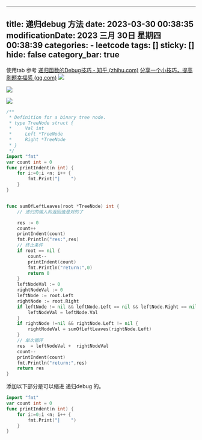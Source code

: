 
---
title: 递归debug 方法
date: 2023-03-30 00:38:35
modificationDate: 2023 三月 30日 星期四 00:38:39
categories: 
	- leetcode
tags: []
sticky: []
hide: false
category_bar: true
---

使用tab 
参考
[递归函数的Debug技巧 - 知乎 (zhihu.com)](https://zhuanlan.zhihu.com/p/369464796)
[分享一个小技巧，提高刷题幸福感 (qq.com)](https://mp.weixin.qq.com/s?__biz=MzAxODQxMDM0Mw==&mid=2247490945&idx=1&sn=03da23d366ad4577d2a22328f3ba04f9)
![](../../imgs/a96e8e7a2780c45a863303b03c2a068.jpg)


![](../../imgs/3f0c31123f22ff3aa51312dc4d9a726.jpg)


![](../../imgs/b4ef89bfab7f211d72486980e53d7b0.jpg)

```go
/**
 * Definition for a binary tree node.
 * type TreeNode struct {
 *     Val int
 *     Left *TreeNode
 *     Right *TreeNode
 * }
 */
import "fmt"
var count int = 0
func printIndent(n int) {
    for i:=0;i <n; i++ {
        fmt.Print("|    ")
    }
}


func sumOfLeftLeaves(root *TreeNode) int {
	// 递归的输入和返回值是对的了

	res := 0
    count++
    printIndent(count)
    fmt.Println("res:",res)
	// 终止条件
	if root == nil {
        count--
        printIndent(count)
        fmt.Println("return:",0)
		return 0
	}
    leftNodeVal := 0 
    rightNodeVal := 0
	leftNode := root.Left
    rightNode := root.Right
	if leftNode != nil && leftNode.Left == nil && leftNode.Right == nil {
		leftNodeVal = leftNode.Val
	}
    if rightNode !=nil && rightNode.Left != nil {
        rightNodeVal = sumOfLeftLeaves(rightNode.Left)
    } 
	// 单次循环
    res  = leftNodeVal +  rightNodeVal
    count--
    printIndent(count)
    fmt.Println("return:",res)
	return res 
}

```

添加以下部分是可以缩进 递归debug 的。
```go
import "fmt"
var count int = 0
func printIndent(n int) {
    for i:=0;i <n; i++ {
        fmt.Print("|    ")
    }
}

```